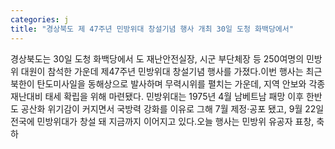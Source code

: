 ```yaml
---
categories: j
title: "경상북도 제 47주년 민방위대 창설기념 행사 개최 30일 도청 화백당에서"
---
```

경상북도는 30일 도청 화백당에서 도 재난안전실장, 시군 부단체장 등 250여명의 민방위 대원이 참석한 가운데 제47주년 민방위대 창설기념 행사를 가졌다.이번 행사는 최근 북한이 탄도미사일을 동해상으로 발사하며 무력시위를 펼치는 가운데, 지역 안보와 각종 재난대비 태세 확립을 위해 마련됐다.									민방위대는 1975년 4월 남베트남 패망 이후 한반도 공산화 위기감이 커지면서 국방력 강화를 이유로 그해 7월 제정·공포 됐고, 9월 22일 전국에 민방위대가 창설 돼 지금까지 이어지고 있다.오늘 행사는 민방위 유공자 표창, 축하